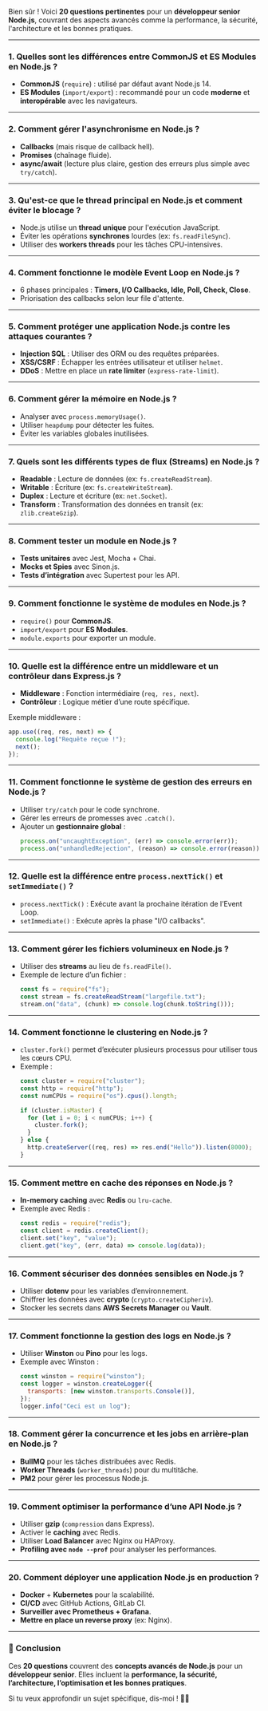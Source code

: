 Bien sûr ! Voici **20 questions pertinentes** pour un **développeur senior Node.js**, couvrant des aspects avancés comme la performance, la sécurité, l'architecture et les bonnes pratiques.

---

### **1. Quelles sont les différences entre CommonJS et ES Modules en Node.js ?**  
- **CommonJS** (`require`) : utilisé par défaut avant Node.js 14.  
- **ES Modules** (`import/export`) : recommandé pour un code **moderne** et **interopérable** avec les navigateurs.  

---

### **2. Comment gérer l'asynchronisme en Node.js ?**  
- **Callbacks** (mais risque de callback hell).  
- **Promises** (chaînage fluide).  
- **async/await** (lecture plus claire, gestion des erreurs plus simple avec `try/catch`).  

---

### **3. Qu'est-ce que le thread principal en Node.js et comment éviter le blocage ?**  
- Node.js utilise un **thread unique** pour l'exécution JavaScript.  
- Éviter les opérations **synchrones** lourdes (ex: `fs.readFileSync`).  
- Utiliser des **workers threads** pour les tâches CPU-intensives.  

---

### **4. Comment fonctionne le modèle Event Loop en Node.js ?**  
- 6 phases principales : **Timers, I/O Callbacks, Idle, Poll, Check, Close**.  
- Priorisation des callbacks selon leur file d'attente.  

---

### **5. Comment protéger une application Node.js contre les attaques courantes ?**  
- **Injection SQL** : Utiliser des ORM ou des requêtes préparées.  
- **XSS/CSRF** : Échapper les entrées utilisateur et utiliser `helmet`.  
- **DDoS** : Mettre en place un **rate limiter** (`express-rate-limit`).  

---

### **6. Comment gérer la mémoire en Node.js ?**  
- Analyser avec `process.memoryUsage()`.  
- Utiliser `heapdump` pour détecter les fuites.  
- Éviter les variables globales inutilisées.  

---

### **7. Quels sont les différents types de flux (Streams) en Node.js ?**  
- **Readable** : Lecture de données (ex: `fs.createReadStream`).  
- **Writable** : Écriture (ex: `fs.createWriteStream`).  
- **Duplex** : Lecture et écriture (ex: `net.Socket`).  
- **Transform** : Transformation des données en transit (ex: `zlib.createGzip`).  

---

### **8. Comment tester un module en Node.js ?**  
- **Tests unitaires** avec Jest, Mocha + Chai.  
- **Mocks et Spies** avec Sinon.js.  
- **Tests d’intégration** avec Supertest pour les API.  

---

### **9. Comment fonctionne le système de modules en Node.js ?**  
- `require()` pour **CommonJS**.  
- `import/export` pour **ES Modules**.  
- `module.exports` pour exporter un module.  

---

### **10. Quelle est la différence entre un middleware et un contrôleur dans Express.js ?**  
- **Middleware** : Fonction intermédiaire (`req, res, next`).  
- **Contrôleur** : Logique métier d’une route spécifique.  

Exemple middleware :  
```js
app.use((req, res, next) => {
  console.log("Requête reçue !");
  next();
});
```

---

### **11. Comment fonctionne le système de gestion des erreurs en Node.js ?**  
- Utiliser `try/catch` pour le code synchrone.  
- Gérer les erreurs de promesses avec `.catch()`.  
- Ajouter un **gestionnaire global** :  
  ```js
  process.on("uncaughtException", (err) => console.error(err));
  process.on("unhandledRejection", (reason) => console.error(reason));
  ```

---

### **12. Quelle est la différence entre `process.nextTick()` et `setImmediate()` ?**  
- `process.nextTick()` : Exécute avant la prochaine itération de l’Event Loop.  
- `setImmediate()` : Exécute après la phase "I/O callbacks".  

---

### **13. Comment gérer les fichiers volumineux en Node.js ?**  
- Utiliser des **streams** au lieu de `fs.readFile()`.  
- Exemple de lecture d’un fichier :  
  ```js
  const fs = require("fs");
  const stream = fs.createReadStream("largefile.txt");
  stream.on("data", (chunk) => console.log(chunk.toString()));
  ```

---

### **14. Comment fonctionne le clustering en Node.js ?**  
- `cluster.fork()` permet d’exécuter plusieurs processus pour utiliser tous les cœurs CPU.  
- Exemple :  
  ```js
  const cluster = require("cluster");
  const http = require("http");
  const numCPUs = require("os").cpus().length;

  if (cluster.isMaster) {
    for (let i = 0; i < numCPUs; i++) {
      cluster.fork();
    }
  } else {
    http.createServer((req, res) => res.end("Hello")).listen(8000);
  }
  ```

---

### **15. Comment mettre en cache des réponses en Node.js ?**  
- **In-memory caching** avec **Redis** ou `lru-cache`.  
- Exemple avec Redis :  
  ```js
  const redis = require("redis");
  const client = redis.createClient();
  client.set("key", "value");
  client.get("key", (err, data) => console.log(data));
  ```

---

### **16. Comment sécuriser des données sensibles en Node.js ?**  
- Utiliser **dotenv** pour les variables d’environnement.  
- Chiffrer les données avec **crypto** (`crypto.createCipheriv`).  
- Stocker les secrets dans **AWS Secrets Manager** ou **Vault**.  

---

### **17. Comment fonctionne la gestion des logs en Node.js ?**  
- Utiliser **Winston** ou **Pino** pour les logs.  
- Exemple avec Winston :  
  ```js
  const winston = require("winston");
  const logger = winston.createLogger({
    transports: [new winston.transports.Console()],
  });
  logger.info("Ceci est un log");
  ```

---

### **18. Comment gérer la concurrence et les jobs en arrière-plan en Node.js ?**  
- **BullMQ** pour les tâches distribuées avec Redis.  
- **Worker Threads** (`worker_threads`) pour du multitâche.  
- **PM2** pour gérer les processus Node.js.  

---

### **19. Comment optimiser la performance d’une API Node.js ?**  
- Utiliser **gzip** (`compression` dans Express).  
- Activer le **caching** avec Redis.  
- Utiliser **Load Balancer** avec Nginx ou HAProxy.  
- **Profiling avec `node --prof`** pour analyser les performances.  

---

### **20. Comment déployer une application Node.js en production ?**  
- **Docker** + **Kubernetes** pour la scalabilité.  
- **CI/CD** avec GitHub Actions, GitLab CI.  
- **Surveiller avec Prometheus + Grafana**.  
- **Mettre en place un reverse proxy** (ex: Nginx).  

---

### **🚀 Conclusion**  
Ces **20 questions** couvrent des **concepts avancés de Node.js** pour un **développeur senior**. Elles incluent la **performance, la sécurité, l’architecture, l’optimisation et les bonnes pratiques**.  

Si tu veux approfondir un sujet spécifique, dis-moi ! 🚀🔥